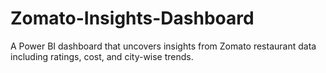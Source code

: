 # Zomato-Insights-Dashboard
A Power BI dashboard that uncovers insights from Zomato restaurant data including ratings, cost, and city-wise trends.

